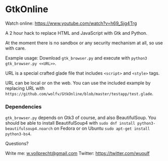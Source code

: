 # GtkOnline

Watch online: https://www.youtube.com/watch?v=h69_Sjg4Trg

A 2 hour hack to replace HTML and JavaScript with Gtk and Python.

At the moment there is no sandbox or any security mechanism at all, so use with care.

Example usage: Download `gtk_browser.py` and execute with `python3 gtk_browser.py <<URL>>`.

URL is a special crafted glade file that includes `<script>` and `<style>` tags.

URL can be local or on the web. You can use the included example by replacing URL with `https://github.com/wolfv/GtkOnline/blob/master/testapp/test.glade`.

### Dependencies

`gtk_browser.py` depends on Gtk3 of course, and also BeautifulSoup. You should be able to install BeautifulSoup4 with `sudo dnf install python3-beautifulsoup4.noarch` on Fedora or on Ubuntu `sudo apt-get install python3-bs4`.

Questions? 

Write me: w.vollprecht@gmail.com 
Twitter: https://twitter.com/wuoulf
